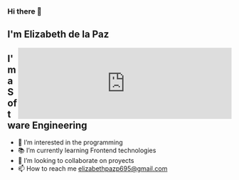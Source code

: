 ### Hi there 👋<h2> I'm Elizabeth de la Paz</h2>

<iframe align="right" src="https://giphy.com/embed/Ho8klqe5oPLa8g6BNe" width="480" height="160px" frameBorder="0" class="giphy-embed" allowFullScreen></iframe><p><a href="https://giphy.com/gifs/shecodesio-swipe-up-computer-congratulations-Ho8klqe5oPLa8g6BNe"></a></p>

## I'm a Software Engineering 

- 👀 I’m interested in the programming
- 📚 I’m currently learning Frontend technologies
- 💞️ I’m looking to collaborate on proyects
- 📫 How to reach me  elizabethpazp695@gmail.com

<!---
elizabthpazp/elizabthpazp is a ✨ special ✨ repository because its `README.md` (this file) appears on your GitHub profile.
You can click the Preview link to take a look at your changes.
--->
